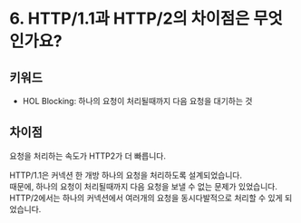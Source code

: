 # 6. HTTP/1.1과 HTTP/2의 차이점은 무엇인가요?

## 키워드

- HOL Blocking: 하나의 요청이 처리될때까지 다음 요청을 대기하는 것

## 차이점

요청을 처리하는 속도가 HTTP2가 더 빠릅니다.

HTTP/1.1은 커넥션 한 개방 하나의 요청을 처리하도록 설계되었습니다.  
때문에, 하나의 요청이 처리될때까지 다음 요청을 보낼 수 없는 문제가 있었습니다.  
HTTP/2에서는 하나의 커넥션에서 여러개의 요청을 동시다발적으로 처리할 수 있게 되었습니다.
